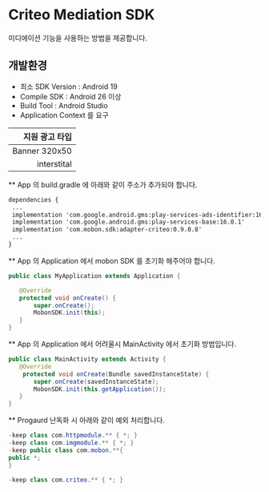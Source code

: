 # Criteo Mediation SDK

 미디에이션 기능을 사용하는 방법을 제공합니다.

## 개발환경
- 최소 SDK Version : Android 19
- Compile SDK : Android 26 이상
- Build Tool : Android Studio 
- Application Context 를 요구

|지원 광고 타입|
|---:|
|Banner 320x50|
|interstital|

**  App 의 build.gradle 에 아래와 같이 주소가 추가되야 합니다.
 ```XML
dependencies {
  ...
  implementation 'com.google.android.gms:play-services-ads-identifier:16.0.0'
  implementation 'com.google.android.gms:play-services-base:16.0.1'
  implementation 'com.mobon.sdk:adapter-criteo:0.9.0.8'
  ...
}
```

**  App 의 Application 에서 mobon SDK 를 초기화 해주어야 합니다.
 ```java
public class MyApplication extends Application {

    @Override
    protected void onCreate() {
        super.onCreate();       
        MobonSDK.init(this);
    }
}
```

**  App 의 Application 에서 어려울시 MainActivity 에서 초기화 방법입니다.
 ```java
public class MainActivity extends Activity {
    @Override
     protected void onCreate(Bundle savedInstanceState) {
        super.onCreate(savedInstanceState);
        MobonSDK.init(this.getApplication());
    }
}
```
   
**  Progaurd 난독화 시 아래와 같이 예외 처리합니다.
 ```java
 -keep class com.httpmodule.** { *; }
-keep class com.imgmodule.** { *; }
-keep public class com.mobon.**{
 public *;
}

-keep class com.criteo.** { *; }
```
